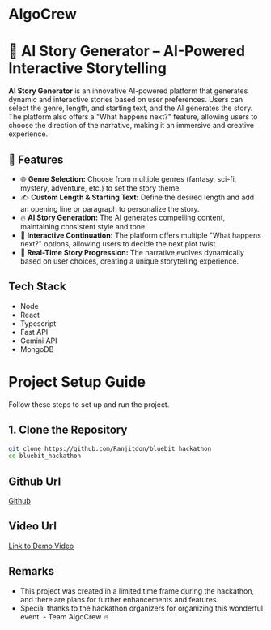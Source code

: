 # AlgoCrew
# 🌟 **AI Story Generator** – AI-Powered Interactive Storytelling  
**AI Story Generator** is an innovative AI-powered platform that generates dynamic and interactive stories based on user preferences. Users can select the genre, length, and starting text, and the AI generates the story. The platform also offers a "What happens next?" feature, allowing users to choose the direction of the narrative, making it an immersive and creative experience.  

## 🚀 **Features**  
- 🌐 **Genre Selection:** Choose from multiple genres (fantasy, sci-fi, mystery, adventure, etc.) to set the story theme.  
- ✍️ **Custom Length & Starting Text:** Define the desired length and add an opening line or paragraph to personalize the story.  
- 🔥 **AI Story Generation:** The AI generates compelling content, maintaining consistent style and tone.  
- 🔗 **Interactive Continuation:** The platform offers multiple "What happens next?" options, allowing users to decide the next plot twist.  
- 🎥 **Real-Time Story Progression:** The narrative evolves dynamically based on user choices, creating a unique storytelling experience.  

## Tech Stack
- Node
- React
- Typescript
- Fast API
- Gemini API
- MongoDB

# Project Setup Guide

Follow these steps to set up and run the project.

## 1. Clone the Repository  
```sh
git clone https://github.com/Ranjitdon/bluebit_hackathon
cd bluebit_hackathon
```







## Github Url 
[Github](https://github.com/Ranjitdon/bluebit_hackathon)

## Video Url
[Link to Demo Video](https://drive.google.com/drive/folders/1HzMz6MYBO3wbDz5HyyjIYKTpkzygkYK_?usp=drive_link)

## Remarks
- This project was created in a limited time frame during the hackathon, and there are plans for further enhancements and features.
- Special thanks to the hackathon organizers for organizing this wonderful event. - Team AlgoCrew 🔥
